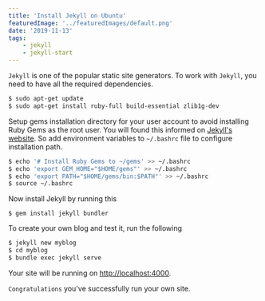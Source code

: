 ```yaml
---
title: 'Install Jekyll on Ubuntu'
featuredImage: '../featuredImages/default.png'
date: '2019-11-13'
tags:
    - jekyll
    - jekyll-start
---
```


`Jekyll` is one of the popular static site generators. To work with `Jekyll`, you need to have all the required dependencies.

```bash
$ sudo apt-get update
$ sudo apt-get install ruby-full build-essential zlib1g-dev
```

Setup gems installation directory for your user account to avoid installing Ruby Gems as the root user. You will found this informed on [Jekyll's website][jekyll-site]. So add environment variables to `~/.bashrc` file to configure installation path.

```bash
$ echo '# Install Ruby Gems to ~/gems' >> ~/.bashrc
$ echo 'export GEM_HOME="$HOME/gems"' >> ~/.bashrc
$ echo 'export PATH="$HOME/gems/bin:$PATH"' >> ~/.bashrc
$ source ~/.bashrc
```

Now install Jekyll by running this

```
$ gem install jekyll bundler
```

To create your own blog and test it, run the following

```bash
$ jekyll new myblog
$ cd myblog
$ bundle exec jekyll serve
```

Your site will be running on [http://localhost:4000][jekyll-link].

`Congratulations` you've successfully run your own site. <i class="far fa-grin"></i>

[jekyll-site]: https://jekyllrb.com/
[jekyll-link]: http://localhost:4000
